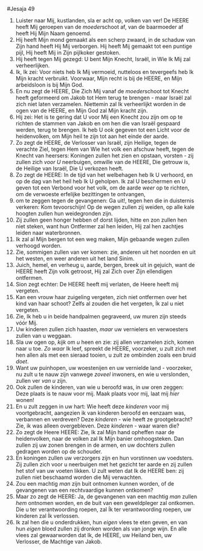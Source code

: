 #Jesaja 49
1. Luister naar Mij, kustlanden, sla er acht op, volken van ver! De HEERE heeft Mij geroepen van de *moeder*schoot af, van de baarmoeder af heeft Hij Mijn Naam genoemd. 
2. Hij heeft Mijn mond gemaakt als een scherp zwaard, in de schaduw van Zijn hand heeft Hij Mij verborgen. Hij heeft Mij gemaakt tot een puntige pijl, Hij heeft Mij in Zijn pijlkoker gestoken. 
3. Hij heeft tegen Mij gezegd: U bent Mijn Knecht, Israël, in Wie Ik Mij zal verheerlijken. 
4. Ik, Ik zei: Voor niets heb Ik Mij vermoeid, nutteloos en tevergeefs heb Ik Mijn kracht verbruikt. Voorwaar, Mijn recht is bij de HEERE, en Mijn arbeidsloon is bij Mijn God. 
5. En nu zegt de HEERE, Die Zich Mij vanaf de *moeder*schoot tot Knecht heeft geformeerd om Jakob tot Hem terug te brengen - maar Israël zal zich niet laten verzamelen. Niettemin zal Ik verheerlijkt worden in de ogen van de HEERE, en Mijn God zal Mijn kracht zijn. 
6. Hij zei: Het is te gering dat U voor Mij een Knecht zou zijn om op te richten de stammen van Jakob en om hen die van Israël gespaard werden, terug te brengen. Ik heb U ook gegeven tot een Licht voor de heidenvolken, om Mijn heil te zijn tot aan het einde der aarde. 
7. Zo zegt de HEERE, de Verlosser van Israël, zijn Heilige, tegen de verachte Ziel, tegen Hem van Wie het volk een afschuw heeft, tegen de Knecht van heersers: Koningen zullen het zien en opstaan, vorsten - zij zullen zich *voor U* neerbuigen, omwille van de HEERE, Die getrouw is, de Heilige van Israël, Die U verkozen heeft. 
8. Zo zegt de HEERE: In de tijd van het welbehagen heb Ik U verhoord, en op de dag van het heil heb Ik U geholpen. Ik zal U beschermen en U geven tot een Verbond voor het volk, om de aarde *weer* op te richten, om de verwoeste erfelijke bezittingen te ontvangen, 
9. om te zeggen tegen de gevangenen: Ga uit!, tegen hen die in duisternis verkeren: Kom tevoorschijn! Op de wegen zullen zij weiden, op alle kale hoogten zullen hun weidegronden zijn. 
10. Zij zullen geen honger hebben of dorst lijden, hitte en zon zullen hen niet steken, want hun Ontfermer zal hen leiden, Hij zal hen zachtjes leiden naar waterbronnen. 
11. Ik zal al Mijn bergen tot een weg maken, Mijn gebaande wegen zullen verhoogd worden. 
12. Zie, sommigen zullen van ver komen: zie, anderen uit het noorden en uit het westen, en weer anderen uit het land Sinim. 
13. Juich, hemel, en verheug u, aarde, bergen, breek uit in gejuich, want de HEERE heeft Zijn volk getroost, Hij zal Zich over Zijn ellendigen ontfermen.
14. Sion zegt echter: De HEERE heeft mij verlaten, de Heere heeft mij vergeten. 
15. Kan een vrouw haar zuigeling vergeten, zich niet ontfermen over het kind van haar schoot? Zelfs al zouden die het vergeten, Ík zal u niet vergeten. 
16. Zie, Ik heb u in beide handpalmen gegraveerd, uw muren zijn steeds vóór Mij. 
17. Uw kinderen zullen zich haasten, *maar* uw vernielers en verwoesters zullen van u weggaan. 
18. Sla uw ogen op, *kijk* om *u* heen en zie: zij allen verzamelen zich, komen naar u toe. *Zo waar* Ik leef, spreekt de HEERE, voorzeker, u zult zich met hen allen als met een sieraad tooien, u zult ze ombinden zoals een bruid *doet*. 
19. Want uw puinhopen, uw woestenijen en uw vernielde land - voorzeker, nu zult u te nauw zijn vanwege *zoveel* inwoners, en wie u verslonden, zullen ver *van u* zijn. 
20. Ook zullen de kinderen, van wie u beroofd was, in uw oren zeggen: Deze plaats is te nauw voor mij. Maak plaats voor mij, laat mij *hier* wonen! 
21. En u zult zeggen in uw hart: Wie heeft deze *kinderen* voor mij voortgebracht, aangezien ik van kinderen beroofd en eenzaam was, verbannen en verdreven? Deze *kinderen* - wie heeft ze grootgebracht? Zie, ik was alleen overgebleven. Deze *kinderen* - waar waren die? 
22. Zo zegt de Heere HEERE: Zie, Ik zal Mijn hand opheffen naar de heidenvolken, naar de volken zal Ik Mijn banier omhoogsteken. Dan zullen zij uw zonen brengen in de armen, en uw dochters zullen gedragen worden op de schouder. 
23. En koningen zullen uw verzorgers zijn en hun vorstinnen uw voedsters. Zij zullen zich voor u neerbuigen met het gezicht ter aarde en zij zullen het stof van uw voeten likken. U zult weten dat Ik de HEERE ben: zij zullen niet beschaamd worden die Mij verwachten. 
24. Zou een machtig *man* zijn buit ontnomen kunnen worden, of de gevangenen van een rechtvaardige kunnen ontkomen? 
25. Maar zo zegt de HEERE: Ja, de gevangenen van een machtig *man* zullen *hem* ontnomen worden, en de buit van een geweldpleger zal ontkomen. Die u ter verantwoording roepen, zal Ík ter verantwoording roepen, uw kinderen zal Ík verlossen. 
26. Ik zal hen die u onderdrukken, hun *eigen* vlees te eten geven, en van hun *eigen* bloed zullen zij dronken worden als van jonge wijn. En alle vlees zal gewaarworden dat Ik, de HEERE, uw Heiland ben, uw Verlosser, de Machtige van Jakob.
